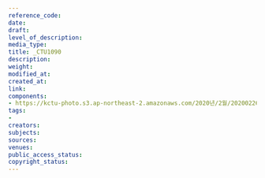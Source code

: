 ```yaml
---
reference_code: 
date: 
draft: 
level_of_description: 
media_type: 
title: _CTU1090
description: 
weight: 
modified_at: 
created_at: 
link: 
components:
- https://kctu-photo.s3.ap-northeast-2.amazonaws.com/2020년/2월/20200226_공무원노조+회복투+김은환+위원장+단식투쟁+8일차_해고자+원직복직특별법+2월+국회+제정+촉구_윤후덕+더불어민주당+원내수석부대표/_CTU1090.jpg
tags:
- 
creators: 
subjects: 
sources: 
venues: 
public_access_status: 
copyright_status: 
---
```

